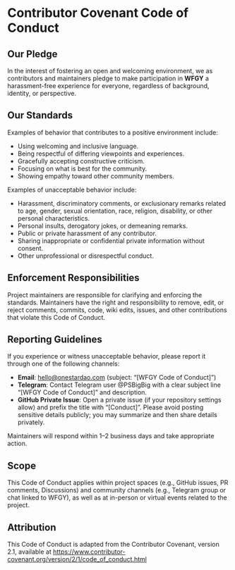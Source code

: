 # Contributor Covenant Code of Conduct

## Our Pledge
In the interest of fostering an open and welcoming environment, we as contributors and maintainers pledge to make participation in **WFGY** a harassment-free experience for everyone, regardless of background, identity, or perspective.

## Our Standards
Examples of behavior that contributes to a positive environment include:
- Using welcoming and inclusive language.
- Being respectful of differing viewpoints and experiences.
- Gracefully accepting constructive criticism.
- Focusing on what is best for the community.
- Showing empathy toward other community members.

Examples of unacceptable behavior include:
- Harassment, discriminatory comments, or exclusionary remarks related to age, gender, sexual orientation, race, religion, disability, or other personal characteristics.
- Personal insults, derogatory jokes, or demeaning remarks.
- Public or private harassment of any contributor.
- Sharing inappropriate or confidential private information without consent.
- Other unprofessional or disrespectful conduct.

## Enforcement Responsibilities
Project maintainers are responsible for clarifying and enforcing the standards. Maintainers have the right and responsibility to remove, edit, or reject comments, commits, code, wiki edits, issues, and other contributions that violate this Code of Conduct.

## Reporting Guidelines
If you experience or witness unacceptable behavior, please report it through one of the following channels:
- **Email**: hello@onestardao.com (subject: “[WFGY Code of Conduct]”)
- **Telegram**: Contact Telegram user @PSBigBig with a clear subject line “[WFGY Code of Conduct]” and description.  
- **GitHub Private Issue**: Open a private issue (if your repository settings allow) and prefix the title with “[Conduct]”. Please avoid posting sensitive details publicly; you may summarize and then share details privately.

Maintainers will respond within 1–2 business days and take appropriate action.

## Scope
This Code of Conduct applies within project spaces (e.g., GitHub issues, PR comments, Discussions) and community channels (e.g., Telegram group or chat linked to WFGY), as well as at in-person or virtual events related to the project.

## Attribution
This Code of Conduct is adapted from the Contributor Covenant, version 2.1, available at https://www.contributor-covenant.org/version/2/1/code_of_conduct.html
